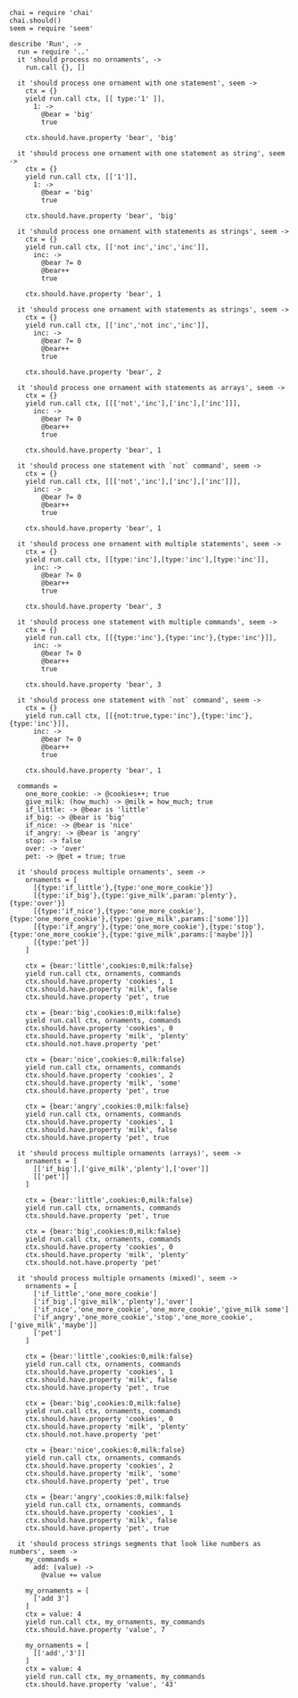     chai = require 'chai'
    chai.should()
    seem = require 'seem'

    describe 'Run', ->
      run = require '..'
      it 'should process no ornaments', ->
        run.call {}, []

      it 'should process one ornament with one statement', seem ->
        ctx = {}
        yield run.call ctx, [[ type:'1' ]],
          1: ->
            @bear = 'big'
            true

        ctx.should.have.property 'bear', 'big'

      it 'should process one ornament with one statement as string', seem ->
        ctx = {}
        yield run.call ctx, [['1']],
          1: ->
            @bear = 'big'
            true

        ctx.should.have.property 'bear', 'big'

      it 'should process one ornament with statements as strings', seem ->
        ctx = {}
        yield run.call ctx, [['not inc','inc','inc']],
          inc: ->
            @bear ?= 0
            @bear++
            true

        ctx.should.have.property 'bear', 1

      it 'should process one ornament with statements as strings', seem ->
        ctx = {}
        yield run.call ctx, [['inc','not inc','inc']],
          inc: ->
            @bear ?= 0
            @bear++
            true

        ctx.should.have.property 'bear', 2

      it 'should process one ornament with statements as arrays', seem ->
        ctx = {}
        yield run.call ctx, [[['not','inc'],['inc'],['inc']]],
          inc: ->
            @bear ?= 0
            @bear++
            true

        ctx.should.have.property 'bear', 1

      it 'should process one statement with `not` command', seem ->
        ctx = {}
        yield run.call ctx, [[['not','inc'],['inc'],['inc']]],
          inc: ->
            @bear ?= 0
            @bear++
            true

        ctx.should.have.property 'bear', 1

      it 'should process one ornament with multiple statements', seem ->
        ctx = {}
        yield run.call ctx, [[type:'inc'],[type:'inc'],[type:'inc']],
          inc: ->
            @bear ?= 0
            @bear++
            true

        ctx.should.have.property 'bear', 3

      it 'should process one statement with multiple commands', seem ->
        ctx = {}
        yield run.call ctx, [[{type:'inc'},{type:'inc'},{type:'inc'}]],
          inc: ->
            @bear ?= 0
            @bear++
            true

        ctx.should.have.property 'bear', 3

      it 'should process one statement with `not` command', seem ->
        ctx = {}
        yield run.call ctx, [[{not:true,type:'inc'},{type:'inc'},{type:'inc'}]],
          inc: ->
            @bear ?= 0
            @bear++
            true

        ctx.should.have.property 'bear', 1

      commands =
        one_more_cookie: -> @cookies++; true
        give_milk: (how_much) -> @milk = how_much; true
        if_little: -> @bear is 'little'
        if_big: -> @bear is 'big'
        if_nice: -> @bear is 'nice'
        if_angry: -> @bear is 'angry'
        stop: -> false
        over: -> 'over'
        pet: -> @pet = true; true

      it 'should process multiple ornaments', seem ->
        ornaments = [
          [{type:'if_little'},{type:'one_more_cookie'}]
          [{type:'if_big'},{type:'give_milk',param:'plenty'},{type:'over'}]
          [{type:'if_nice'},{type:'one_more_cookie'},{type:'one_more_cookie'},{type:'give_milk',params:['some']}]
          [{type:'if_angry'},{type:'one_more_cookie'},{type:'stop'},{type:'one_more_cookie'},{type:'give_milk',params:['maybe']}]
          [{type:'pet'}]
        ]

        ctx = {bear:'little',cookies:0,milk:false}
        yield run.call ctx, ornaments, commands
        ctx.should.have.property 'cookies', 1
        ctx.should.have.property 'milk', false
        ctx.should.have.property 'pet', true

        ctx = {bear:'big',cookies:0,milk:false}
        yield run.call ctx, ornaments, commands
        ctx.should.have.property 'cookies', 0
        ctx.should.have.property 'milk', 'plenty'
        ctx.should.not.have.property 'pet'

        ctx = {bear:'nice',cookies:0,milk:false}
        yield run.call ctx, ornaments, commands
        ctx.should.have.property 'cookies', 2
        ctx.should.have.property 'milk', 'some'
        ctx.should.have.property 'pet', true

        ctx = {bear:'angry',cookies:0,milk:false}
        yield run.call ctx, ornaments, commands
        ctx.should.have.property 'cookies', 1
        ctx.should.have.property 'milk', false
        ctx.should.have.property 'pet', true

      it 'should process multiple ornaments (arrays)', seem ->
        ornaments = [
          [['if_big'],['give_milk','plenty'],['over']]
          [['pet']]
        ]

        ctx = {bear:'little',cookies:0,milk:false}
        yield run.call ctx, ornaments, commands
        ctx.should.have.property 'pet', true

        ctx = {bear:'big',cookies:0,milk:false}
        yield run.call ctx, ornaments, commands
        ctx.should.have.property 'cookies', 0
        ctx.should.have.property 'milk', 'plenty'
        ctx.should.not.have.property 'pet'

      it 'should process multiple ornaments (mixed)', seem ->
        ornaments = [
          ['if_little','one_more_cookie']
          ['if_big',['give_milk','plenty'],'over']
          ['if_nice','one_more_cookie','one_more_cookie','give_milk some']
          ['if_angry','one_more_cookie','stop','one_more_cookie',['give_milk','maybe']]
          ['pet']
        ]

        ctx = {bear:'little',cookies:0,milk:false}
        yield run.call ctx, ornaments, commands
        ctx.should.have.property 'cookies', 1
        ctx.should.have.property 'milk', false
        ctx.should.have.property 'pet', true

        ctx = {bear:'big',cookies:0,milk:false}
        yield run.call ctx, ornaments, commands
        ctx.should.have.property 'cookies', 0
        ctx.should.have.property 'milk', 'plenty'
        ctx.should.not.have.property 'pet'

        ctx = {bear:'nice',cookies:0,milk:false}
        yield run.call ctx, ornaments, commands
        ctx.should.have.property 'cookies', 2
        ctx.should.have.property 'milk', 'some'
        ctx.should.have.property 'pet', true

        ctx = {bear:'angry',cookies:0,milk:false}
        yield run.call ctx, ornaments, commands
        ctx.should.have.property 'cookies', 1
        ctx.should.have.property 'milk', false
        ctx.should.have.property 'pet', true

      it 'should process strings segments that look like numbers as numbers', seem ->
        my_commands =
          add: (value) ->
            @value += value

        my_ornaments = [
          ['add 3']
        ]
        ctx = value: 4
        yield run.call ctx, my_ornaments, my_commands
        ctx.should.have.property 'value', 7

        my_ornaments = [
          [['add','3']]
        ]
        ctx = value: 4
        yield run.call ctx, my_ornaments, my_commands
        ctx.should.have.property 'value', '43'
